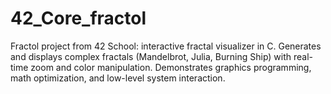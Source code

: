 # 42_Core_fractol
Fractol project from 42 School: interactive fractal visualizer in C. Generates and displays complex fractals (Mandelbrot, Julia, Burning Ship) with real-time zoom and color manipulation. Demonstrates graphics programming, math optimization, and low-level system interaction.
